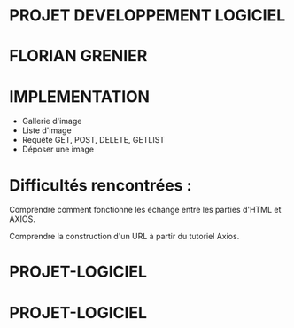 # PROJET DEVELOPPEMENT LOGICIEL

# FLORIAN GRENIER

# IMPLEMENTATION

- Gallerie d'image
- Liste d'image
- Requête GET, POST, DELETE, GETLIST
- Déposer une image


# Difficultés rencontrées :


Comprendre comment fonctionne les échange entre les parties d'HTML et AXIOS. 

Comprendre la construction d'un URL à partir du tutoriel Axios.



# PROJET-LOGICIEL
# PROJET-LOGICIEL
